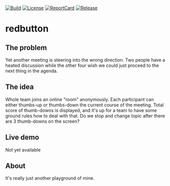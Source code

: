 [![Build][Build-Status-Image]][Build-Status-Url]
[![License][License-Image]][License-Url]
[![ReportCard][ReportCard-Image]][ReportCard-Url]
[![Release][Release-Image]][Release-Url]

# redbutton

## The problem
Yet another meeting is steering into the wrong direction. Two people have a heated discussion while the other four
wish we could just proceed to the next thing in the agenda.


## The idea
Whole team joins an online "room" anonymously. Each participant can either thumbs-up or thumbs-down the current 
course of the meeting. Total score of thumb-downs is displayed, and it's up for a team to have some ground rules
how to deal with that. Do we stop and change topic after there are 3 thumb-downs on the screen? 

## Live demo
Not yet available

## About
It's really just another playground of mine.


[License-Url]: https://raw.githubusercontent.com/viktorasm/redbutton/master/LICENSE
[License-Image]: https://img.shields.io/:license-mit-blue.svg
[ReportCard-Url]: http://goreportcard.com/report/viktorasm/redbutton
[ReportCard-Image]: http://goreportcard.com/badge/viktorasm/redbutton
[Build-Status-Url]: http://travis-ci.org/viktorasm/redbutton
[Build-Status-Image]: https://travis-ci.org/viktorasm/redbutton.svg?branch=master
[Release-Url]: https://github.com/viktorasm/redbutton/releases/tag/v0.1
[Release-image]: http://img.shields.io/badge/release-v0.1-1eb0fc.svg